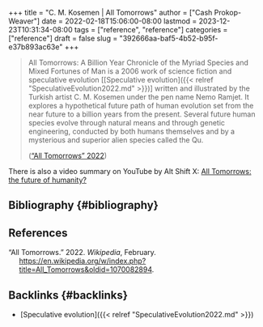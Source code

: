 +++
title = "C. M. Kosemen | All Tomorrows"
author = ["Cash Prokop-Weaver"]
date = 2022-02-18T15:06:00-08:00
lastmod = 2023-12-23T10:31:34-08:00
tags = ["reference", "reference"]
categories = ["reference"]
draft = false
slug = "392666aa-baf5-4b52-b95f-e37b893ac63e"
+++

> All Tomorrows: A Billion Year Chronicle of the Myriad Species and Mixed Fortunes of Man is a 2006 work of science fiction and speculative evolution [[Speculative evolution]({{< relref "SpeculativeEvolution2022.md" >}})] written and illustrated by the Turkish artist C. M. Kosemen under the pen name Nemo Ramjet. It explores a hypothetical future path of human evolution set from the near future to a billion years from the present. Several future human species evolve through natural means and through genetic engineering, conducted by both humans themselves and by a mysterious and superior alien species called the Qu.
>
> (<a href="#citeproc_bib_item_1">“All Tomorrows” 2022</a>)

There is also a video summary on YouTube by Alt Shift X: [All Tomorrows: the future of humanity?](https://youtube.com/watch?v=imNtSPM3-r4)


## Bibliography {#bibliography}

## References

<style>.csl-entry{text-indent: -1.5em; margin-left: 1.5em;}</style><div class="csl-bib-body">
  <div class="csl-entry"><a id="citeproc_bib_item_1"></a>“All Tomorrows.” 2022. <i>Wikipedia</i>, February. <a href="https://en.wikipedia.org/w/index.php?title=All_Tomorrows&oldid=1070082894">https://en.wikipedia.org/w/index.php?title=All_Tomorrows&#38;oldid=1070082894</a>.</div>
</div>



## Backlinks {#backlinks}

-   [Speculative evolution]({{< relref "SpeculativeEvolution2022.md" >}})
